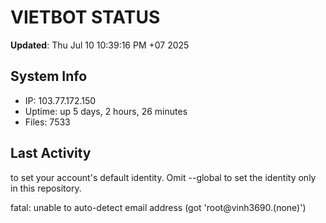 # VIETBOT STATUS
**Updated**: Thu Jul 10 10:39:16 PM +07 2025

## System Info
- IP: 103.77.172.150
- Uptime: up 5 days, 2 hours, 26 minutes
- Files: 7533

## Last Activity

to set your account's default identity.
Omit --global to set the identity only in this repository.

fatal: unable to auto-detect email address (got 'root@vinh3690.(none)')
